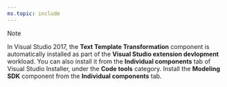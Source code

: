 ```yaml
---
ms.topic: include
---
```

> [!NOTE]
> In Visual Studio 2017, the **Text Template Transformation** component is automatically installed as part of the **Visual Studio extension devlopment** workload. You can also install it from the **Individual components** tab of Visual Studio Installer, under the **Code tools** category. Install the **Modeling SDK** component from the **Individual components** tab.